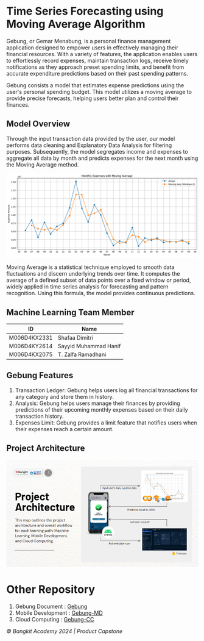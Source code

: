 # Time Series Forecasting using Moving Average Algorithm
Gebung, or Gemar Menabung, is a personal finance management application designed to empower users in effectively managing their financial resources. With a variety of features, the application enables users to effortlessly record expenses, maintain transaction logs, receive timely notifications as they approach preset spending limits, and benefit from accurate expenditure predictions based on their past spending patterns.

Gebung consists a model that estimates expense predictions using the user's personal spending budget. This model utilizes a moving average to provide precise forecasts, helping users better plan and control their finances.

## Model Overview
Through the input transaction data provided by the user, our model performs data cleaning and Explanatory Data Analysis for filtering purposes. Subsequently, the model segregates income and expenses to aggregate all data by month and predicts expenses for the next month using the Moving Average method.

<img src="https://github.com/sesaism/Gebung/blob/main/Result graph.png">

Moving Average is a statistical technique employed to smooth data fluctuations and discern underlying trends over time. It computes the average of a defined subset of data points over a fixed window or period, widely applied in time series analysis for forecasting and pattern recognition. Using this formula, the model provides continuous predictions.

## Machine Learning Team Member 
| ID  | Name |
| ------------- | ------------- |
| M006D4KX2331  | Shafaa Dimitri  |
| M006D4KY2614  | Sayyid Muhammad Hanif   |
| M006D4KX2075  | T. Zalfa Ramadhani  |

## Gebung Features
1. Transaction Ledger: Gebung helps users log all financial transactions for any category and store them in history.
2. Analysis: Gebung helps users manage their finances by providing predictions of their upcoming monthly expenses based on their daily transaction history.
3. Expenses Limit: Gebung provides a limit feature that notifies users when their expenses reach a certain amount.

## Project Architecture
<img src="https://github.com/xryar/Gebung-Doc/blob/main/ProjectArchitect.png">

# Other Repository
1. Gebung Document    : [Gebung](https://github.com/xryar/Gebung-Doc)
2. Mobile Development : [Gebung-MD](https://github.com/xryar/Gebung)
2. Cloud Computing    : [Gebung-CC](https://github.com/utyy03/Gebung-Api)

*© Bangkit Academy 2024 | Product Capstone*
